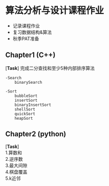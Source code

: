 # 算法分析与设计课程作业

- 记录课程作业
- 复习数据结构&算法
- 秋季PAT准备

## Chapter1 (C++)

[**Task**] 完成二分查找和至少5种内部排序算法

    -Search
        binarySearch
    
    -Sort
        bubbleSort
        insertSort
        binaryInsertSort
        shellSort
        quickSort
        heapSort

## Chapter2 (python)

[**Task**]  
1.算数和  
2.逆序数  
3.最大间隙  
4.棋盘覆盖  
5.k近邻  